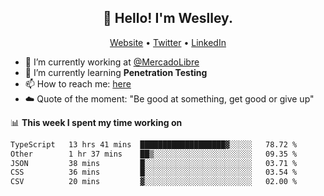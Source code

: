 <h2 align="center">👋 Hello! I'm Weslley.</h2>
<p align="center">
  <a href="http://weslleyneri.com.br">Website</a> •
  <a href="https://twitter.com/Weslley_Neri">Twitter</a> •
  <a href="https://www.linkedin.com/in/weslley-neri-3658908b">LinkedIn</a>
</p>


- 🔭 I’m currently working at [@MercadoLibre](https://github.com/mercadolibre)
- 🌱 I’m currently learning **Penetration Testing**
- 📫 How to reach me: [here](mailto:weslley39@gmail.com)
- ☁️ Quote of the moment: "Be good at something, get good or give up"

📊 **This week I spent my time working on**
<!--START_SECTION:waka-->

```txt
TypeScript   13 hrs 41 mins  ███████████████████▓░░░░░   78.72 %
Other        1 hr 37 mins    ██▒░░░░░░░░░░░░░░░░░░░░░░   09.35 %
JSON         38 mins         █░░░░░░░░░░░░░░░░░░░░░░░░   03.71 %
CSS          36 mins         █░░░░░░░░░░░░░░░░░░░░░░░░   03.54 %
CSV          20 mins         ▓░░░░░░░░░░░░░░░░░░░░░░░░   02.00 %
```

<!--END_SECTION:waka-->

<!-- Inspired by https://github.com/gruselhaus/gruselhaus -->
